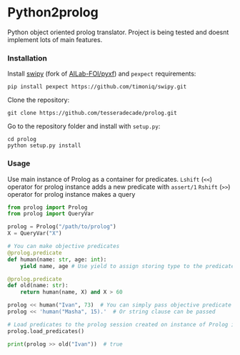 # Python2prolog

Python object oriented prolog translator. Project is being tested and doesnt implement lots of main features.

### Installation

Install [swipy](https://github.com/timoniq/swipy) (fork of [AILab-FOI/pyxf](https://github.com/AILab-FOI/pyxf)) and `pexpect` requirements:

```shell script
pip install pexpect https://github.com/timoniq/swipy.git
```

Clone the repository:

```shell script
git clone https://github.com/tesseradecade/prolog.git
```

Go to the repository folder and install with `setup.py`:

```shell script
cd prolog
python setup.py install
```

### Usage

Use main instance of Prolog as a container for predicates. 
`Lshift` (`<<`) operator for prolog instance adds a new predicate with `assert/1` 
`Rshift` (`>>`) operator for prolog instance makes a query

```python
from prolog import Prolog
from prolog import QueryVar

prolog = Prolog("/path/to/prolog")
X = QueryVar("X")

# You can make objective predicates
@prolog.predicate
def human(name: str, age: int):
    yield name, age # Use yield to assign storing type to the predicate

@prolog.predicate
def old(name: str):
    return human(name, X) and X > 60

prolog << human("Ivan", 73)  # You can simply pass objective predicate
prolog << 'human("Masha", 15).'  # Or string clause can be passed

# Load predicates to the prolog session created on instance of Prolog init
prolog.load_predicates()

print(prolog >> old("Ivan"))  # true
```
